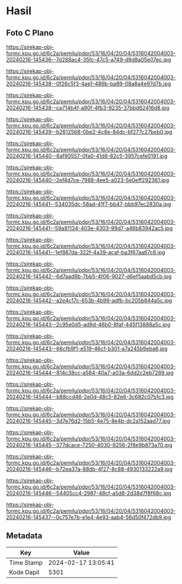 # Hasil

## Foto C Plano

https://sirekap-obj-formc.kpu.go.id/6c2a/pemilu/pdpr/53/16/04/20/04/5316042004003-20240216-145436--7d288ac4-35fc-47c5-a749-d9d8a05e07ec.jpg

https://sirekap-obj-formc.kpu.go.id/6c2a/pemilu/pdpr/53/16/04/20/04/5316042004003-20240216-145438--0f26c5f3-4ae1-486b-ba89-08a8a4e97d7b.jpg

https://sirekap-obj-formc.kpu.go.id/6c2a/pemilu/pdpr/53/16/04/20/04/5316042004003-20240216-145438--ca714b4f-a90f-4fb3-9235-37bbd62416d8.jpg

https://sirekap-obj-formc.kpu.go.id/6c2a/pemilu/pdpr/53/16/04/20/04/5316042004003-20240216-145439--b2612568-0be2-4c8e-84dc-bf277c27beb0.jpg

https://sirekap-obj-formc.kpu.go.id/6c2a/pemilu/pdpr/53/16/04/20/04/5316042004003-20240216-145440--6af90557-0fa0-41d6-82c5-3957cefe0191.jpg

https://sirekap-obj-formc.kpu.go.id/6c2a/pemilu/pdpr/53/16/04/20/04/5316042004003-20240216-145440--2ef4d7ce-7988-4ee5-a023-5e0eff292361.jpg

https://sirekap-obj-formc.kpu.go.id/6c2a/pemilu/pdpr/53/16/04/20/04/5316042004003-20240216-145441--534035dc-58ad-41f7-bb47-bbb97ec2830a.jpg

https://sirekap-obj-formc.kpu.go.id/6c2a/pemilu/pdpr/53/16/04/20/04/5316042004003-20240216-145441--59a81134-403e-4303-99d7-a46b83942ac5.jpg

https://sirekap-obj-formc.kpu.go.id/6c2a/pemilu/pdpr/53/16/04/20/04/5316042004003-20240216-145441--1ef887da-322f-4a39-acaf-ba3f67aa67c6.jpg

https://sirekap-obj-formc.kpu.go.id/6c2a/pemilu/pdpr/53/16/04/20/04/5316042004003-20240216-145442--6d7aad9b-7bb5-4f06-9027-d6ef5aabd5cb.jpg

https://sirekap-obj-formc.kpu.go.id/6c2a/pemilu/pdpr/53/16/04/20/04/5316042004003-20240216-145442--a2e4c17c-653b-4b99-adfb-bc205b844a5c.jpg

https://sirekap-obj-formc.kpu.go.id/6c2a/pemilu/pdpr/53/16/04/20/04/5316042004003-20240216-145443--2c95e0d5-ad9d-46b0-8faf-445f13888a5c.jpg

https://sirekap-obj-formc.kpu.go.id/6c2a/pemilu/pdpr/53/16/04/20/04/5316042004003-20240216-145443--66cfb9f1-e519-46cf-b301-a7a245b9eba6.jpg

https://sirekap-obj-formc.kpu.go.id/6c2a/pemilu/pdpr/53/16/04/20/04/5316042004003-20240216-145444--814c38cc-a584-40a7-a03a-6dd2c2eb7289.jpg

https://sirekap-obj-formc.kpu.go.id/6c2a/pemilu/pdpr/53/16/04/20/04/5316042004003-20240216-145444--b88ccd46-2e0d-48c5-82e6-3c682c07b1c3.jpg

https://sirekap-obj-formc.kpu.go.id/6c2a/pemilu/pdpr/53/16/04/20/04/5316042004003-20240216-145445--3d7e76d2-15b5-4e75-8e4b-dc2a152aad77.jpg

https://sirekap-obj-formc.kpu.go.id/6c2a/pemilu/pdpr/53/16/04/20/04/5316042004003-20240216-145445--377dcace-7250-4030-8256-2f8e9b873a70.jpg

https://sirekap-obj-formc.kpu.go.id/6c2a/pemilu/pdpr/53/16/04/20/04/5316042004003-20240216-145446--b72ea37a-88db-4f27-8c88-4930133222a9.jpg

https://sirekap-obj-formc.kpu.go.id/6c2a/pemilu/pdpr/53/16/04/20/04/5316042004003-20240216-145446--54405cc4-2987-48cf-a5d8-2d38d7f8f68c.jpg

https://sirekap-obj-formc.kpu.go.id/6c2a/pemilu/pdpr/53/16/04/20/04/5316042004003-20240216-145437--0c757e7b-e1e4-4e93-aab4-56d50f472db9.jpg


## Metadata

| Key        | Value               |
| ---------- | ------------------- |
| Time Stamp | 2024-02-17 13:05:41 |
| Kode Dapil | 5301                |



